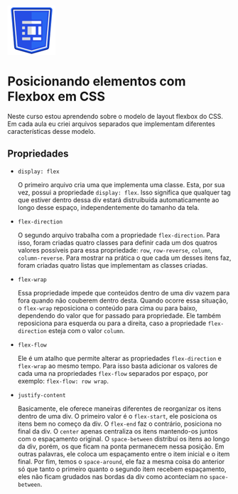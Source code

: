 ![Logo do curso posicionando elementos com flex box em CSS](assets/flex-box-logo.png) 

# Posicionando elementos com Flexbox em CSS

Neste curso estou aprendendo sobre o modelo de layout flexbox do CSS. Em cada aula eu criei arquivos separados que implementam diferentes características desse modelo.

## Propriedades

* `display: flex`

    O primeiro arquivo cria uma que implementa uma classe. Esta, por sua vez, possui a propriedade `display: flex`. Isso significa que qualquer tag que estiver dentro dessa div estará distruibuída automaticamente ao longo desse espaço, independentemente do tamanho da tela.

* `flex-direction`

    O segundo arquivo trabalha com a propriedade `flex-direction`. Para isso, foram criadas quatro classes para definir cada um dos quatros valores possíveis para essa propriedade: `row`, `row-reverse`, `column`, `column-reverse`. Para mostrar na prática o que cada um desses itens faz, foram criadas quatro listas que implementam as classes criadas.

* `flex-wrap`

    Essa propriedade impede que conteúdos dentro de uma div vazem para fora quando não couberem dentro desta. Quando ocorre essa situação, o `flex-wrap` reposiciona o conteúdo para cima ou para baixo, dependendo do valor que for passado para propriedade. Ele também reposiciona para esquerda ou para a direita, caso a propriedade `flex-direction` esteja com o valor `column`.

* `flex-flow`

    Ele é um atalho que permite alterar as propriedades `flex-direction` e `flex-wrap` ao mesmo tempo. Para isso basta adicionar os valores de cada uma na propriedades `flex-flow` separados por espaço, por exemplo: `flex-flow: row wrap`.

* `justify-content`

    Basicamente, ele oferece maneiras diferentes de reorganizar os itens dentro de uma div. O primeiro valor é o `flex-start`, ele posiciona os itens bem no começo da div. O `flex-end` faz o contrário, posiciona no final da div. O `center` apenas centraliza os itens mantendo-os juntos com o espaçamento original. O `space-between` distribuí os itens ao longo da div, porém, os que ficam na ponta permanecem nessa posição. Em outras palavras, ele coloca um espaçamento entre o item inicial e o item final. Por fim, temos o `space-around`, ele faz a mesma coisa do anterior só que tanto o primeiro quanto o segundo item recebem espaçamento, eles não ficam grudados nas bordas da div como aconteciam no `space-between`.